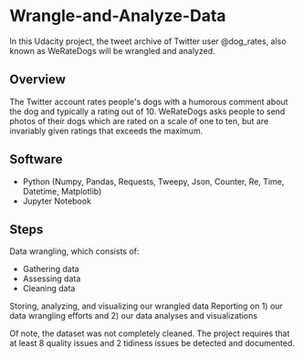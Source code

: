 # Wrangle-and-Analyze-Data
In this Udacity project, the tweet archive of Twitter user @dog_rates, also known as WeRateDogs will be wrangled and analyzed.
## Overview
The Twitter account rates people's dogs with a humorous comment about the dog and typically a rating out of 10. WeRateDogs asks people to send photos of their dogs which are rated on a scale of one to ten, but are invariably given ratings that exceeds the maximum.
## Software
- Python (Numpy, Pandas, Requests, Tweepy, Json, Counter, Re, Time, Datetime, Matplotlib)
- Jupyter Notebook
## Steps
Data wrangling, which consists of:
- Gathering data
- Assessing data
- Cleaning data

Storing, analyzing, and visualizing our wrangled data
Reporting on 1) our data wrangling efforts and 2) our data analyses and visualizations

Of note, the dataset was not completely cleaned. The project requires that at least 8 quality issues and 2 tidiness issues be detected and documented. 
